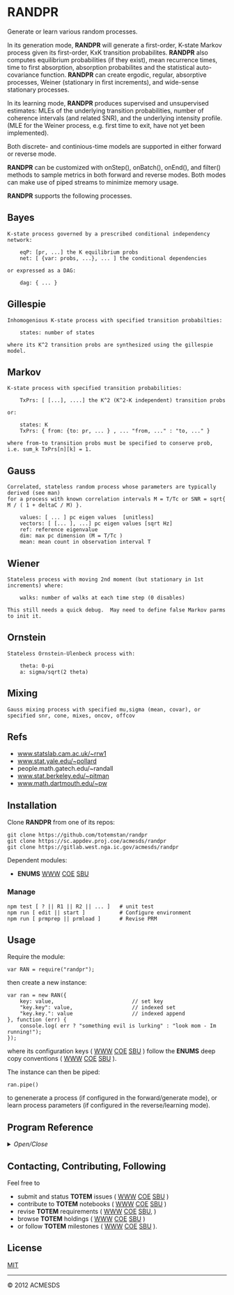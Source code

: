# RANDPR

Generate or learn various random processes.

In its generation mode, **RANDPR** will generate a first-order, K-state Markov process given 
its first-order, KxK transition probabilites.  **RANDPR** also computes equilibrium probabilities (if they 
exist), mean recurrence times, time to first absorption, absorption probabilites and the statistical 
auto-covariance function.  **RANDPR** can create ergodic, regular, absorptive processes, Weiner 
(stationary in first increments), and wide-sense stationary processes.

In its learning mode, **RANDPR** produces supervised and unsupervised estimates:
MLEs of the underlying transition probabilities, number of coherence intervals (and related SNR),
and the underlying intensity profile.  (MLE for the Weiner process, e.g. first time to exit, have not 
yet been implemented).

Both discrete- and continious-time models are supported in either forward or reverse mode.  

**RANDPR** can be customized with onStep(), onBatch(), onEnd(), and filter() methods to 
sample metrics in both forward and reverse modes.  Both modes can make use of piped 
streams to minimize memory usage.

**RANDPR** supports the following processes.


## Bayes

	K-state process governed by a prescribed conditional independency network:
	
		eqP: [pr, ...] the K equilibrium probs 
		net: [ {var: probs, ...}, ... ] the conditional dependencies 
		
	or expressed as a DAG:
	
		dag: { ... }
	
## Gillespie

	Inhomogenious K-state process with specified transition probabilties:
	
		states: number of states
		
	where its K^2 transition probs are synthesized using the gillespie model.
	
## Markov

	K-state process with specified transition probabilities:
	
		TxPrs: [ [...], ....] the K^2 (K^2-K independent) transition probs 
		
	or:
	
		states: K
		TxPrs: { from: {to: pr, ... } , ... "from, ..." : "to, ..." }	
		
	where from-to transition probs must be specified to conserve prob, i.e. sum_k TxPrs[n][k] = 1.

## Gauss

	Correlated, stateless random process whose parameters are typically derived (see man) 
	for a process with known correlation intervals M = T/Tc or SNR = sqrt{ M / ( 1 + deltaC / M) }.

		values: [ ... ] pc eigen values  [unitless]
		vectors: [ [... ], ...] pc eigen values	[sqrt Hz]
		ref: reference eigenvalue 
		dim: max pc dimension (M = T/Tc )
		mean: mean count in observation interval T

## Wiener

	Stateless process with moving 2nd moment (but stationary in 1st increments) where:
	
		walks: number of walks at each time step (0 disables)
		
	This still needs a quick debug.  May need to define	false Markov parms to init it.
	
## Ornstein

	Stateless Ornstein-Ulenbeck process with:
	
		theta: 0-pi
		a: sigma/sqrt(2 theta)
		
## Mixing

	Gauss mixing process with specified mu,sigma (mean, covar), or specified snr, cone, mixes, oncov, offcov

## Refs

* www.statslab.cam.ac.uk/~rrw1
* www.stat.yale.edu/~pollard
* people.math.gatech.edu/~randall
* www.stat.berkeley.edu/~pitman
* www.math.dartmouth.edu/~pw

## Installation

Clone **RANDPR** from one of its repos:

	git clone https://github.com/totemstan/randpr
	git clone https://sc.appdev.proj.coe/acmesds/randpr
	git clone https://gitlab.west.nga.ic.gov/acmesds/randpr

Dependent modules:

+ **ENUMS** [WWW](https://github.com/totemstan/enums)  [COE](https://sc.appdev.proj.coe/acmesds/enums)  [SBU](https://gitlab.west.nga.ic.gov/acmesds/enums)  

### Manage 

	npm test [ ? || R1 || R2 || ... ]	# unit test
	npm run [ edit || start ]			# Configure environment
	npm run [ prmprep || prmload ]		# Revise PRM

## Usage

Require the module:

	var RAN = require("randpr");
	
then create a new instance:

	var ran = new RAN({
		key: value, 						// set key
		"key.key": value, 					// indexed set
		"key.key.": value					// indexed append
	}, function (err) {
		console.log( err ? "something evil is lurking" : "look mom - Im running!");
	});

where its configuration keys (
[WWW](http://totem.zapto.org/shares/prm/totem/index.html) 
[COE](https://totem.west.ile.nga.ic.gov/shares/prm/totem/index.html) 
[SBU](https://totem.nga.mil/shares/prm/totem/index.html)
)
follow the **ENUMS** deep copy conventions (
[WWW](https://github.com/totemstan/enum) 
[COE](https://sc.appdev.proj.coe/acmesds/enum) 
[SBU](https://gitlab.west.nga.ic.gov/acmesds/enum)
).

The instance can then be piped:

	ran.pipe()
	
to genenerate a process (if configured in the forward/generate mode), or learn process parameters (if 
configured in the reverse/learning mode).


## Program Reference
<details>
<summary>
<i>Open/Close</i>
</summary>
<a name="module_RANDPR"></a>

## RANDPR
Generates various random processes.

**Requires**: <code>module:stream</code>, <code>module:man</code>  
**Example**  
```js
R2.1 - config methods:

	var ran = new RAN({
		p: [.4],
		//markov: [[0.1, 0.9], [0.1, 0.9]]
		//markov: { states: 3, 0: {1: 0.8, 2: 0.1}, 1: {0: 0.1} }
	});
```
**Example**  
```js
R2.3 - config methods:

	var ran = new RAN({
		emP: {
			dims: [3,3],
			weights: [1,1]
		},
		markov: { states: 9, 0: {1: 0.8, 2: 0.1}, 1: {0: 0.1}, "0,1": { "1,0": .4} }
	});
		
```
**Example**  
```js
R2.4 - config methods:

	var ran = new RAN({
		emP: {
			dims: [2,2,2],
			weights: [1,1,1]
		},
		markov: "random"
	});
	
```
**Example**  
```js
R3 sync pipe with various textbook examples, custom filtering with supervised learning validation:
	
	var ran = new RAN({
		// these have same eqprs [.5, .5] (symmetry -> detailed balance --> eqP[k] = 1/K  eqpr)
		//markov: [[.6, .4],[.4, .6]],

		//markov: [[0.83177, 0.16822], [0.17152, 0.82848]],

		//markov: [[.5, .5], [.5, .5]],
		//markov: [[0.1, 0.9], [0.9, 0.1]],

		// textbook exs
		markov: [[0.1, 0.9], [0.1, 0.9]],  // pg142 ex3

		//markov: [[1/2, 1/3, 1/6], [3/4, 0, 1/4], [0,1,0]],  // pg142 ex2  eqpr [.5, .333, .1666]
		//markov: [[1,0,0], [1/4, 1/2, 1/4], [0,0,1]],  // pg143 ex8  no eqprs

		// these have different eqprs
		//markov: [[0.9,0.1],[0.1,0.9]],
		//markov: [[0.1, 0.9], [0.1, 0.9]],  // bernoulli scheme has identical rows
		//markov: [[0.1, 0.9], [0.3, 0.7]],
		//markov: [[0.1, 0.9], [0.4, 0.6]],

		// textbook exs 
		//markov: [[0,1],[1,0]],  // pg433 ex16  regular (all states reachable) absorbing/non on even/odd steps non-regular non-absorbing but ergodic so --> eqpr [.5, .5]
		//markov: [[0.5,0.25,0.25],[0.5,0,0.5],[0.25,0.25,0.5]],  // pg406 ex1  regular (after 2 steps) thus ergodic so eqpr [.4, .2, .4]
		//markov: [[0,1,0,0,0], [0.25,0,0.75,0,0], [0,0.5,0,0.5,0], [0,0,0.75,0,0.25], [0,0,0,1,0]],  // pg433 ex17  non-absorbing non-regular but ergodic so eqpr [.0625, .25, .375]
		//markov: [[1,0,0,0,0],[0.5,0,0.5,0,0],[0,0.5,0,0.5,0],[0,0,0.5,0,0.5],[0,0,0,0,1]],    // 2 absorbing states; non-ergodic so 3 eqpr = [.75 ... .25], [.5 ... .5], [.25 ...  .75]

		//markov: [[1-.2, .1, .1], [0, 1-.1, .1], [.1, .1, 1-.2]],
		//markov: [[1-.2, .1, .1], [0.4, 1-.5, .1], [.1, .1, 1-.2]],
		//markov: [[1-.6, .2, .2,.2], [.1, 1-.3, .1,.1], [.1, .1, 1-.4,.2],[.1,.1,1-.8,.6]],  // non-ergodic

		batch: 50,  // supervised learning every 50 steps

		filter: function (str, ev) {  
			switch (ev.at) {
				case "config":
					//Trace(ev);
					str.push(ev);
					break;

				case "batch":
					//Trace(ev.s,ev.rel_txpr_error);
					Trace(ev);
					break;

				case "end":
					Trace(ev);
					var
						A = ev.stats.mle_tr_probs,
						B = ev.stats.mle_em_probs,
						H = ev.stats.mle_holding_times;

					Trace("MLEs", {
						holdTimes: JSON.stringify(H),
						emProbs: JSON.stringify(B),
						trProbs: JSON.stringify(A)
					});

					str.push(ev);
					break;
				}
			},

			N: 500,
			steps: 500
		});

		ran.pipe( function (store) { 
			Trace(store);
		});
		
```
**Example**  
```js
R3.1 - gen process for R3.2 with async pipe to stdout:
	
	var ran = new RAN({

		markov: [[0.1, 0.9], [0.1, 0.9]],  // pg142 ex3

		batch: 800,  // supervised learning every 50 steps

		N: 1000, 
		filter: function (str,ev) {
			switch (ev.at) {
				case "batch":
				case "config":
				case "end":
					Trace(JSON.stringify(ev));
			}
		},
		steps: 800  
	});

	ran.pipe(process.stdout);
		
```
**Example**  
```js
R3.2 - gen process for R3.3 using async pipe to stdout:

	var ran = new RAN({

		markov: [[0.1, 0.9], [0.1, 0.9]],  // pg142 ex3

		//batch: 50,  // supervised learning every 50 steps

		N: 10,
		//keys: {state:"u", index: "n"},
		filter: function (str,ev) {
			switch (ev.at) {
				case "jump":
					Trace(ev);
					break;
				default:
			}
		},
		steps: 20
	});
	
	ran.pipe(process.stdout);  // stdout evs used in R3.3
		
```
**Example**  
```js
R3.3 - supervised learning with R3.2 evs using sync pipe to store:

	var 
		evs = [
				{ at: 'jump', t: 1, s: 1, index: 3, state: 0, hold: 0, obs: null },
				{ at: 'jump', t: 1, s: 1, index: 5, state: 1, hold: 0, obs: null },
				{ at: 'jump', t: 1, s: 1, index: 6, state: 1, hold: 0, obs: null },
				{ at: 'jump', t: 1, s: 1, index: 7, state: 1, hold: 0, obs: null },
				{ at: 'jump', t: 1, s: 1, index: 8, state: 1, hold: 0, obs: null },
				{ at: 'jump', t: 1, s: 1, index: 9, state: 1, hold: 0, obs: null },
				{ at: 'jump', t: 2, s: 2, index: 2, state: 0, hold: 0, obs: null },
				{ at: 'jump', t: 2, s: 2, index: 3, state: 1, hold: 0, obs: null },
				{ at: 'jump', t: 3, s: 3, index: 2, state: 1, hold: 0, obs: null },
				{ at: 'jump', t: 3, s: 3, index: 6, state: 0, hold: 0, obs: null },
				{ at: 'jump', t: 4, s: 4, index: 6, state: 1, hold: 0, obs: null },
				{ at: 'jump', t: 5, s: 5, index: 1, state: 0, hold: 0, obs: null },
				{ at: 'jump', t: 6, s: 6, index: 1, state: 1, hold: 0, obs: null },
				{ at: 'jump', t: 8, s: 8, index: 9, state: 0, hold: 0, obs: null },
				{ at: 'jump', t: 9, s: 9, index: 3, state: 0, hold: 0, obs: null },
				{ at: 'jump', t: 9, s: 9, index: 8, state: 0, hold: 0, obs: null },
				{ at: 'jump', t: 9, s: 9, index: 9, state: 1, hold: 0, obs: null },
				{ at: 'jump', t: 10, s: 10, index: 3, state: 1, hold: 0, obs: null },
				{ at: 'jump', t: 10, s: 10, index: 8, state: 1, hold: 0, obs: null },
				{ at: 'jump', t: 11, s: 11, index: 4, state: 0, hold: 0, obs: null },
				{ at: 'jump', t: 13, s: 13, index: 4, state: 1, hold: 0, obs: null },
				{ at: 'jump', t: 13, s: 13, index: 8, state: 0, hold: 0, obs: null },
				{ at: 'jump', t: 14, s: 14, index: 8, state: 1, hold: 0, obs: null },
				{ at: 'jump', t: 15, s: 15, index: 0, state: 0, hold: 0, obs: null },
				{ at: 'jump', t: 16, s: 16, index: 0, state: 1, hold: 0, obs: null },
				{ at: 'jump', t: 16, s: 16, index: 1, state: 0, hold: 0, obs: null },
				{ at: 'jump', t: 16, s: 16, index: 3, state: 0, hold: 0, obs: null },
				{ at: 'jump', t: 17, s: 17, index: 3, state: 1, hold: 0, obs: null },
				{ at: 'jump', t: 18, s: 18, index: 1, state: 1, hold: 0, obs: null },
				{ at: 'jump', t: 18, s: 18, index: 3, state: 0, hold: 0, obs: null },
				{ at: 'jump', t: 18, s: 18, index: 6, state: 0, hold: 0, obs: null },
				{ at: 'jump', t: 18, s: 18, index: 9, state: 0, hold: 0, obs: null },
				{ at: 'jump', t: 19, s: 19, index: 3, state: 1, hold: 0, obs: null },
				{ at: 'jump', t: 19, s: 19, index: 6, state: 1, hold: 0, obs: null },
				{ at: 'jump', t: 19, s: 19, index: 9, state: 1, hold: 0, obs: null }
			],
			
		ran = new RAN({

			learn: function (supercb) {
				evs.$( true, (evs) => {
					Trace( evs ? ` supervising ${evs.length} events` : " supervised" );

					if (evs) // feed supervisor
						supercb(evs);

					else // terminate supervisor
						supercb(null);
				});
			},			

			batch: 50,  // supervised learning every 50 steps

			filter: function (str, ev) {  
				switch (ev.at) {
					case "config":
						Trace(ev);
						str.push(ev);
						break;

					case "batch":
						//Trace(ev.s,ev.rel_txpr_error);
						Trace(ev);
						break;

					case "end":
						//Trace(ev);
						str.push(ev);
						break;
				}
			},

			markov: {},  
			//keys: {state:"u", index: "n"},
			K: 2,  // assume 2-state process
			N: 50  // assume 50 members in ensemble
		});

	ran.pipe( function (store) {
		Trace(store);
	});
```
<a name="module_RANDPR..filter"></a>

### RANDPR~filter()
Output event filter
				filter: function (str, ev, ran) { // event ev for stream/store str
						switch ( ev.at ) {   // streaming plugins provide an "at" to filter events on
							case "...":
							case "...":
								str.push(ev);	// return the event
						}
					}

**Kind**: inner method of [<code>RANDPR</code>](#module_RANDPR)  
</details>

## Contacting, Contributing, Following

Feel free to 
* submit and status **TOTEM** issues (
[WWW](http://totem.zapto.org/issues.view) 
[COE](https://totem.west.ile.nga.ic.gov/issues.view) 
[SBU](https://totem.nga.mil/issues.view)
)  
* contribute to **TOTEM** notebooks (
[WWW](http://totem.zapto.org/shares/notebooks/) 
[COE](https://totem.west.ile.nga.ic.gov/shares/notebooks/) 
[SBU](https://totem.nga.mil/shares/notebooks/)
)  
* revise **TOTEM** requirements (
[WWW](http://totem.zapto.org/reqts.view) 
[COE](https://totem.west.ile.nga.ic.gov/reqts.view) 
[SBU](https://totem.nga.mil/reqts.view), 
)  
* browse **TOTEM** holdings (
[WWW](http://totem.zapto.org/) 
[COE](https://totem.west.ile.nga.ic.gov/) 
[SBU](https://totem.nga.mil/)
)  
* or follow **TOTEM** milestones (
[WWW](http://totem.zapto.org/milestones.view) 
[COE](https://totem.west.ile.nga.ic.gov/milestones.view) 
[SBU](https://totem.nga.mil/milestones.view)
).

## License

[MIT](LICENSE)

* * *

&copy; 2012 ACMESDS